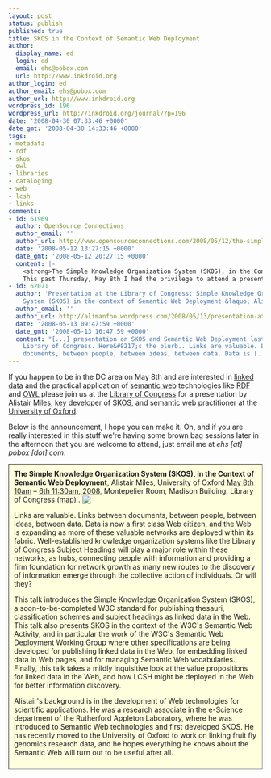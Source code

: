 ```yaml
---
layout: post
status: publish
published: true
title: SKOS in the Context of Semantic Web Deployment
author:
  display_name: ed
  login: ed
  email: ehs@pobox.com
  url: http://www.inkdroid.org
author_login: ed
author_email: ehs@pobox.com
author_url: http://www.inkdroid.org
wordpress_id: 196
wordpress_url: http://inkdroid.org/journal/?p=196
date: '2008-04-30 07:33:46 +0000'
date_gmt: '2008-04-30 14:33:46 +0000'
tags:
- metadata
- rdf
- skos
- owl
- libraries
- cataloging
- web
- lcsh
- links
comments:
- id: 61969
  author: OpenSource Connections
  author_email: ''
  author_url: http://www.opensourceconnections.com/2008/05/12/the-simple-knowledge-organization-system-skos-in-the-context-of-semantic-web-deployment/
  date: '2008-05-12 13:27:15 +0000'
  date_gmt: '2008-05-12 20:27:15 +0000'
  content: |-
    <strong>The Simple Knowledge Organization System (SKOS), in the Context of Semantic Web Deployment...</strong>
    This past Thursday, May 8th I had the privilege to attend a presentation at the Library of Congress by Alistair Miles, key developer of SKOS, and semantic web practitioner at the University of Oxford.  The presentation was held at the Library of Congre...
- id: 62071
  author: 'Presentation at the Library of Congress: Simple Knowledge Organization
    System (SKOS) in the context of Semantic Web Deployment &laquo; Alistair Miles'
  author_email: ''
  author_url: http://alimanfoo.wordpress.com/2008/05/13/presentation-at-the-library-of-congress-simple-knowledge-organization-system-skos-in-the-context-of-semantic-web-deployment/
  date: '2008-05-13 09:47:59 +0000'
  date_gmt: '2008-05-13 16:47:59 +0000'
  content: "[...] presentation on SKOS and Semantic Web Deployment last week at the
    Library of Congress. Here&#8217;s the blurb.. Links are valuable. Links between
    documents, between people, between ideas, between data. Data is [...]"
---
```


<p>If you happen to be in the DC area on May 8th and are interested in <a href="http://www.w3.org/DesignIssues/LinkedData.html">linked data</a> and the practical application of <a href="http://en.wikipedia.org/wiki/Semantic_Web">semantic web</a> technologies like <a href="http://en.wikipedia.org/wiki/Resource_Description_Framework">RDF</a> and <a href="http://en.wikipedia.org/wiki/Web_Ontology_Language">OWL</a> please join us at the <a href="http://loc.gov">Library of Congress</a> for a presentation by <a href="http://purl.org/net/aliman">Alistair Miles</a>, key developer of <a href="http://www.w3.org/2004/02/skos/">SKOS</a>, and semantic web practitioner at the <a href="http://www.ox.ac.uk/">University of Oxford</a>. </p>
<p>Below is the announcement, I hope you can make it. Oh, and if you are really interested in this stuff we're having some brown bag sessions later in the afternoon that you are welcome to attend, just email me at <em>ehs [at] pobox [dot] com</em>. </p>
<div style="border: thin gray inset; padding: 10px; background-color: #ffffdd;" id="skos-lc" class="vevent"><span class="summary"><b>The Simple Knowledge Organization System (SKOS), in the Context of Semantic Web Deployment</b></span>, Alistair Miles, University of Oxford <abbr title="20080508T1000-0400" class="dtstart">May 8th  10am</abbr> – <abbr title="20080507T1130-0400" class="dtend">6th 11:30am, 2008</abbr>, <span class="location">Montepelier Room, Madison Building, Library of Congress (<a href="http://maps.google.com/maps?f=q&hl=en&q=101+Independence+Ave+SE,+Washington,+District+of+Columbia,+District+of+Columbia+20003,+United+States&sll=37.0625,-95.677068&sspn=41.003738,62.841797&ie=UTF8&cd=2&geocode=0,38.887371,-77.004703&ll=38.887793,-77.004697&spn=0.009871,0.015342&z=16&iwloc=addr">map</a>) </span>. <a href="http://suda.co.uk/projects/microformats/hcalendar/get-cal.php?uri=http://inkdroid.org/journal/2008/04/30/skos-in-the-context-of-semantic-web-deployment/"><img src="http://inkdroid.org/images/hcalendar.png" style="border: none; vertical-align: bottom;" /></a></p>
<p></p>
<div class="description">
Links are valuable. Links between documents, between people, between ideas, between data. Data is now a first class Web citizen, and the Web is expanding as more of these valuable networks are deployed within its fabric. Well-established knowledge organization systems like the Library of Congress Subject Headings will play a major role within these networks, as hubs, connecting people with information and providing a firm foundation for network growth as many new routes to the discovery of information emerge through the collective action of individuals. Or will they?</p>
<p>This talk introduces the Simple Knowledge Organization System (SKOS), a soon-to-be-completed W3C standard for publishing thesauri, classification schemes and subject headings as linked data in the Web. This talk also presents SKOS in the context of the W3C's Semantic Web Activity, and in particular the work of the W3C's Semantic Web Deployment Working Group where other specifications are being developed for publishing linked data in the Web, for embedding linked data in Web pages, and for managing Semantic Web vocabularies. Finally, this talk takes a mildly inquisitive look at the value propositions for linked data in the Web, and how LCSH might be deployed in the Web for better information discovery.</p>
<p>Alistair's background is in the development of Web technologies for scientific applications. He was a research associate in the e-Science department of the Rutherford Appleton Laboratory, where he was introduced to Semantic Web technologies and first developed SKOS. He has recently moved to the University of Oxford to work on linking fruit fly genomics research data, and he hopes everything he knows about the Semantic Web will turn out to be useful after all.</p>
</div>
</div>

